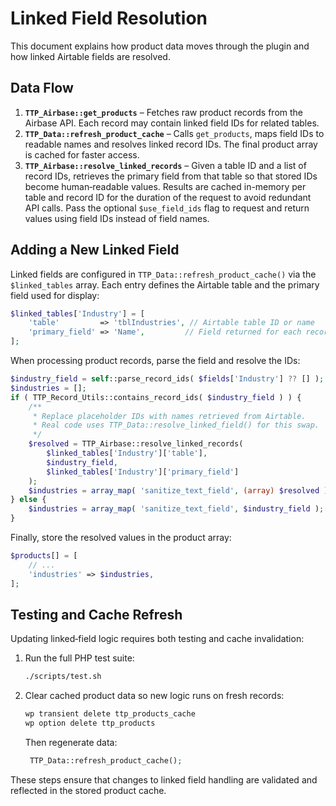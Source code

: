# Linked Field Resolution

This document explains how product data moves through the plugin and how linked Airtable fields are resolved.

## Data Flow
1. **`TTP_Airbase::get_products`** – Fetches raw product records from the Airbase API. Each record may contain linked field IDs for related tables.
2. **`TTP_Data::refresh_product_cache`** – Calls `get_products`, maps field IDs to readable names and resolves linked record IDs. The final product array is cached for faster access.
3. **`TTP_Airbase::resolve_linked_records`** – Given a table ID and a list of record IDs, retrieves the primary field from that table so that stored IDs become human‑readable values. Results are cached in-memory per table and record ID for the duration of the request to avoid redundant API calls. Pass the optional `$use_field_ids` flag to request and return values using field IDs instead of field names.

## Adding a New Linked Field
Linked fields are configured in `TTP_Data::refresh_product_cache()` via the `$linked_tables` array. Each entry defines the Airtable table and the primary field used for display:

```php
$linked_tables['Industry'] = [
    'table'         => 'tblIndustries', // Airtable table ID or name
    'primary_field' => 'Name',         // Field returned for each record ID
];
```

When processing product records, parse the field and resolve the IDs:

```php
$industry_field = self::parse_record_ids( $fields['Industry'] ?? [] );
$industries = [];
if ( TTP_Record_Utils::contains_record_ids( $industry_field ) ) {
    /**
     * Replace placeholder IDs with names retrieved from Airtable.
     * Real code uses TTP_Data::resolve_linked_field() for this swap.
     */
    $resolved = TTP_Airbase::resolve_linked_records(
        $linked_tables['Industry']['table'],
        $industry_field,
        $linked_tables['Industry']['primary_field']
    );
    $industries = array_map( 'sanitize_text_field', (array) $resolved );
} else {
    $industries = array_map( 'sanitize_text_field', $industry_field );
}
```

Finally, store the resolved values in the product array:

```php
$products[] = [
    // ...
    'industries' => $industries,
];
```

## Testing and Cache Refresh
Updating linked‑field logic requires both testing and cache invalidation:

1. Run the full PHP test suite:
   ```bash
   ./scripts/test.sh
   ```
2. Clear cached product data so new logic runs on fresh records:
   ```bash
   wp transient delete ttp_products_cache
   wp option delete ttp_products
   ```
   Then regenerate data:
   ```php
    TTP_Data::refresh_product_cache();
   ```

These steps ensure that changes to linked field handling are validated and reflected in the stored product cache.
